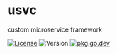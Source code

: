 # usvc

custom microservice framework

[![License](https://img.shields.io/github/license/seankhliao/usvc.svg?style=flat-square)](LICENSE)
![Version](https://img.shields.io/github/v/tag/seankhliao/usvc?sort=semver&style=flat-square)
[![pkg.go.dev](http://img.shields.io/badge/godoc-reference-blue.svg?style=flat-square)](https://pkg.go.dev/go.seankhliao.com/usvc)
